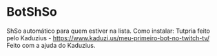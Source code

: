 # BotShSo
ShSo automático para quem estiver na lista.
Como instalar: Tutpria feito pelo Kaduzius - https://www.kaduzi.us/meu-primeiro-bot-no-twitch-tv/
Feito com a ajuda do Kaduzius.
